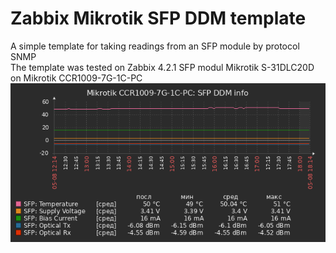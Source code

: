 # Zabbix Mikrotik SFP DDM template
A simple template for taking readings from an SFP module by protocol SNMP<br>
The template was tested on Zabbix 4.2.1 SFP modul Mikrotik S-31DLC20D on Mikrotik CCR1009-7G-1C-PC
<img src="https://raw.githubusercontent.com/emaus/ZabbixMikrotikSFPtemplate/master/chart2%20(1).png">
